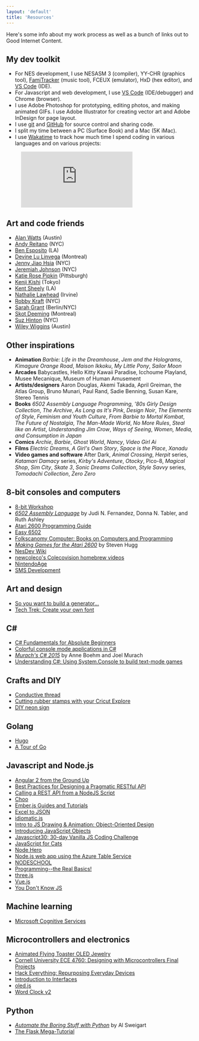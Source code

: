 ```yaml
---
layout: 'default'
title: 'Resources'
---
```


Here's some info about my work process as well as a bunch of links out to Good Internet Content.

## My dev toolkit
  - For NES development, I use NESASM 3 (compiler), YY-CHR (graphics tool), [FamiTracker](http://www.famitracker.com/) (music tool), FCEUX (emulator), HxD (hex editor), and [VS Code](http://code.visualstudio.com) (IDE).
  - For Javascript and web development, I use [VS Code](http://code.visualstudio.com) (IDE/debugger) and Chrome (browser).
  - I use Adobe Photoshop for prototyping, editing photos, and making animated GIFs. I use Adobe Illustrator for creating vector art and Adobe InDesign for page layout.
  - I use [git](https://git-scm.com/) and [GitHub](http://github.com) for source control and sharing code.
  - I split my time between a PC (Surface Book) and a Mac (5K iMac).
  - I use [Wakatime](https://wakatime.com/) to track how much time I spend coding in various languages and on various projects:

<figure><embed src="https://wakatime.com/share/@hxlnt/6b7e5073-b32a-49e4-8194-fd641d32f1aa.svg"></embed></figure>


## Art and code friends
  - [Alan Watts](http://www.clawfun.com) (Austin)
  - [Andy Reitano](http://www.andrewreitano.com/) (NYC)
  - [Ben Esposito](http://torahhorse.com) (LA)
  - [Devine Lu Linvega](http://www.wiki.xxiivv.com/) (Montreal)
  - [Jenny Jiao Hsia](http://qdork.com) (NYC)
  - [Jeremiah Johnson](http://www.datacorruption.org) (NYC)
  - [Katie Rose Pipkin](http://katierosepipkin.com) (Pittsburgh)
  - [Kenji Kishi](http://m7kenji.com) (Tokyo)
  - [Kent Sheely](http://www.kentsheely.com) (LA)
  - [Nathalie Lawhead](http://alienmelon.com) (Irvine)
  - [Robby Kraft](http://robbykraft.com/) (NYC)
  - [Sarah Grant](http://www.chootka.com/) (Berlin/NYC)
  - [Skot Deeming](http://www.mrghosty.com/) (Montreal)
  - [Suz Hinton](http://noopkat.com/) (NYC)
  - [Wiley Wiggins](http://wileywiggins.com) (Austin)


## Other inspirations
  - **Animation** *Barbie: Life in the Dreamhouse*, *Jem and the Holograms*, *Kimagure Orange Road*, *Maison Ikkoku*, *My Little Pony*, *Sailor Moon*
  - **Arcades** Babycastles, Hello Kitty Kawaii Paradise, Icchoume Playland, Musee Mecanique, Museum of Human Amusement
  - **Artists/designers** Aaron Douglas, Akemi Takada, April Greiman, the Atlas Group, Bruno Munari, Paul Rand, Sadie Benning, Susan Kare, Stereo Tennis
  - **Books** *6502 Assembly Language Programming*, *'80s Girly Design Collection*, *The Archive*, *As Long as It's Pink*, *Design Noir*, *The Elements of Style*, *Feminism and Youth Culture*, *From Barbie to Mortal Kombat*, *The Future of Nostalgia*, *The Man-Made World*, *No More Rules*, *Steal like an Artist*, *Understanding Jim Crow*, *Ways of Seeing*, *Women, Media, and Consumption in Japan*
  - **Comics** *Archie*, *Barbie*, *Ghost World*, *Nancy*, *Video Girl Ai*
  - **Films** *Electric Dreams*, *A Girl's Own Story*, *Space is the Place*, *Xanadu*
  - **Video games and software** After Dark, *Animal Crossing*, *Herpit* series, *Katamari Damacy* series, *Kirby's Adventure*, *Otocky*, Pico-8, *Magical Shop*, *Sim City*, *Skate 3*, *Sonic Dreams Collection*, *Style Savvy* series, *Tomodachi Collection*, *Zero Zero*

## 8-bit consoles and computers
  - [8-bit Workshop](http://www.8bitworkshop.com)
  - *[6502 Assembly Language](http://www.amazon.com/Assembly-Language-Programming-Self-teaching-Guides/dp/0471861200)* by Judi N. Fernandez, Donna N. Tabler, and Ruth Ashley
  - [Atari 2600 Programming Guide](http://www.atariage.com/2600/programming/)
  - [Easy 6502](http://skilldrick.github.io/easy6502/)
  - [Folkscanomy Computer: Books on Computers and Programming](https://archive.org/details/folkscanomy_computer)
  - *[Making Games for the Atari 2600](https://www.amazon.com/Making-Games-Atari-2600-Steven/dp/1541021304/)* by Steven Hugg
  - [NesDev Wiki](http://wiki.nesdev.com/w/index.php/Nesdev_Wiki)
  - [newcoleco's Colecovision homebrew videos](https://www.youtube.com/playlist?list=PL7C48074376C9BAA0)
  - [NintendoAge](http://www.nintendoage.com)
  - [SMS Development](http://www.smspower.org/Development/Index)


## Art and design
  - [So you want to build a generator...](http://galaxykate0.tumblr.com/post/139774965871/so-you-want-to-build-a-generator)
  - [Tech Trek: Create your own font](http://www.rookiemag.com/2016/04/trek-tech-font/)


## C# ##
  - [C# Fundamentals for Absolute Beginners](https://mva.microsoft.com/en-us/training-courses/c-fundamentals-for-absolute-beginners-16169)
  - [Colorful console mode applications in C#](http://www.c-sharpcorner.com/uploadfile/scottlysle/colorful-console-mode-applications-in-C-Sharp/)
  - *[Murach's C# 2015](https://www.murach.com/shop/murach-s-c-2015-detail)* by Anne Boehm and Joel Murach
  - [Understanding C#: Using System.Console to build text-mode games](http://broadcast.oreilly.com/2010/08/understanding-c-text-mode-games.html)


## Crafts and DIY
  - [Conductive thread](https://learn.adafruit.com/conductive-thread/overview)
  - [Cutting rubber stamps with your Cricut Explore](https://www.youtube.com/watch?v=wMAjJWXHhqc)
  - [DIY neon sign](http://www.rookiemag.com/2015/12/diy-neon-sign/)

## Golang
  - [Hugo](http://gohugo.io/)
  - [A Tour of Go](https://tour.golang.org/welcome/1)

## Javascript and Node.js
  - [Angular 2 from the Ground Up](https://www.youtube.com/watch?v=IWVAPIDXzFY)
  - [Best Practices for Designing a Pragmatic RESTful API](http://www.vinaysahni.com/best-practices-for-a-pragmatic-restful-api#restful)  
  - [Calling a REST API from a NodeJS Script](https://rapiddg.com/blog/calling-rest-api-nodejs-script)
  - [Choo](https://choo.io/)
  - [Ember.js Guides and Tutorials](https://guides.emberjs.com/v2.11.0/)
  - [Excel to JSON](https://github.com/mhaemmerle/excel-to-json)
  - [idiomatic.js](https://github.com/rwaldron/idiomatic.js)
  - [Intro to JS Drawing & Animation: Object-Oriented Design](https://www.khanacademy.org/computing/computer-programming/programming/object-oriented/p/object-types)
  - [Introducing JavaScript Objects](https://developer.mozilla.org/en-US/docs/Learn/JavaScript/Objects)
  - [Javascript30: 30-day Vanilla JS Coding Challenge](http://wesbos.com/javascript30/)
  - [JavaScript for Cats](http://jsforcats.com/)
  - [Node Hero](https://blog.risingstack.com/node-hero-tutorial-getting-started-with-node-js/)
  - [Node.js web app using the Azure Table Service](https://docs.microsoft.com/en-us/azure/app-service-web/storage-nodejs-use-table-storage-web-site)
  - [NODESCHOOL](https://nodeschool.io/)
  - [Programming--the Real Basics!](https://dev.opera.com/articles/programming-the-real-basics/)
  - [three.js](https://github.com/mrdoob/three.js)
  - [Vue.js](https://vuejs.org/)
  - [You Don't Know JS](https://github.com/getify/You-Dont-Know-JS)


## Machine learning
  - [Microsoft Cognitive Services](http://www.microsoft.com/cognitive)


## Microcontrollers and electronics
  - [Animated Flying Toaster OLED Jewelry](https://learn.adafruit.com/animated-flying-toaster-oled-jewelry/overview)      
  - [Cornell University ECE 4760: Designing with Microcontrollers Final Projects](http://people.ece.cornell.edu/land/courses/ece4760/FinalProjects/)
  - [Hack Everything: Repurposing Everyday Devices](https://www.youtube.com/watch?v=VY9SBPo1Oy8)
  - [Introduction to Interfaces](https://www.youtube.com/watch?v=nMZJwspSkAc)
  - [oled.js](https://github.com/noopkat/oled-js)
  - [Word Clock v2](https://www.hackster.io/wgbartley/word-clock-v2-26adee)


## Python
  - *[Automate the Boring Stuff with Python](http://www.automatetheboringstuff.com)* by Al Sweigart
  - [The Flask Mega-Tutorial](https://blog.miguelgrinberg.com/post/the-flask-mega-tutorial-part-i-hello-world)